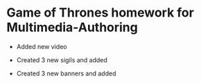 # Game of Thrones homework for Multimedia-Authoring

- Added new video

- Created 3 new sigils and added

- Created 3 new banners and added
